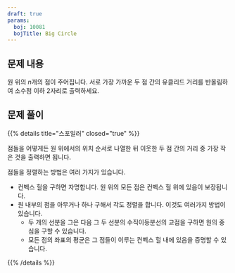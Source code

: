 ```yaml
---
draft: true
params:
  boj: 10081
  bojTitle: Big Circle
---
```


## 문제 내용

원 위의 $n$개의 점이 주어집니다. 서로 가장 가까운 두 점 간의 유클리드 거리를 반올림하여 소수점 이하 2자리로 출력하세요.

## 문제 풀이

{{% details title="스포일러" closed="true" %}}

점들을 어떻게든 원 위에서의 위치 순서로 나열한 뒤 이웃한 두 점 간의 거리 중 가장 작은 것을 출력하면 됩니다.

점들을 정렬하는 방법은 여러 가지가 있습니다.

* 컨벡스 헐을 구하면 자명합니다. 원 위의 모든 점은 컨벡스 헐 위에 있음이 보장됩니다.
* 원 내부의 점을 아무거나 하나 구해서 각도 정렬을 합니다. 이것도 여러가지 방법이 있습니다.
    * 두 개의 선분을 그은 다음 그 두 선분의 수직이등분선의 교점을 구하면 원의 중심을 구할 수 있습니다.
    * 모든 점의 좌표의 평균은 그 점들이 이루는 컨벡스 헐 내에 있음을 증명할 수 있습니다.

{{% /details %}}
